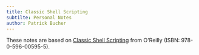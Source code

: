 ```yaml
---
title: Classic Shell Scripting
subtilte: Personal Notes
author: Patrick Bucher
---
```


These notes are based on [Classic Shell
Scripting](https://www.oreilly.com/library/view/classic-shell-scripting/0596005954/)
from O'Reilly (ISBN: 978-0-596-00595-5).
